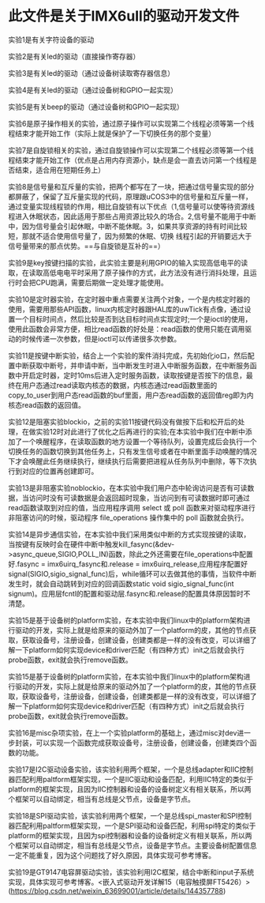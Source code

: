 # 此文件是关于IMX6ull的驱动开发文件
实验1是有关字符设备的驱动

实验2是有关led的驱动（直接操作寄存器）

实验3是有关led的驱动（通过设备树读取寄存器信息）

实验4是有关led的驱动（通过设备树和GPIO一起实现）

实验5是有关beep的驱动（通过设备树和GPIO一起实现）

实验6是原子操作相关的实验，通过原子操作可以实现第二个线程必须等第一个线程结束才能开始工作（实际上就是保护了一下切换任务的那个变量）

实验7是自旋锁相关的实验，通过自旋锁操作可以实现第二个线程必须等第一个线程结束才能开始工作（优点是占用内存资源小，缺点是会一直去访问第一个线程是否结束，适合用在短期任务上）

实验8是信号量和互斥量的实验，把两个都写在了一块，把通过信号量实现的部分都屏蔽了，保留了互斥量实现的代码，原理跟uCOS3中的信号量和互斥量一样，通过变量实现线程锁的作用，相比自旋锁有以下优点（1,信号量可以使等待资源线程进入休眠状态，因此适用于那些占用资源比较久的场合。2,信号量不能用于中断中，因为信号量会引起休眠，中断不能休眠。3，如果共享资源的持有时间比较短，那就不适合使用信号量了，因为频繁的休眠、切换 线程引起的开销要远大于信号量带来的那点优势。==与自旋锁是互补的==）

实验9是key按键扫描的实验，此实验主要是利用GPIO的输入实现高低电平的读取，在读取高低电电平时采用了原子操作的方式，此方法没有进行消抖处理，且运行时会把CPU跑满，需要后期做一定处理才能使用。

实验10是定时器实验，在定时器中重点需要关注两个对象，一个是内核定时器的使用，需要用那些API函数，linux内核定时器跟HAL库的uwTick有点像，通过设置一个目标时间点，然后比较是否到达目标时间点实现定时;一个是ioctl的使用，使用此函数会非常方便，相比read函数的好处是：read函数的使用只能在调用驱动的时候传递一次参数，但是ioctl可以传递很多次参数。

实验11是按键中断实验，结合上一个实验的案件消抖完成，先初始化io口，然后配置中断获取中断号，并申请中断，当中断发生时进入中断服务函数，在中断服务函数中开启定时器，定时10ms后进入定时服务函数，读取按键是否按下的信息，最终在用户态通过read读取内核态的数据，内核态通过read函数里面的copy_to_user到用户态read函数的buf里面，用户态read函数的返回值reg即为内核态read函数的返回值。

实验12是阻塞实验blockio，之前的实验11按键代码没有做按下后和松开后的处理，在做实验12时对此进行了优化之后再进行的实验;在本实验中我们在中断中添加了一个唤醒程序，在读取函数的地方设置一个等待队列，设置完成后会执行一个切换任务的函数切换到其他任务上，只有发生信号或者在中断里面手动唤醒的情况下才会唤醒此任务继续执行，继续执行后需要把进程从任务队列中删除，等下次执行到对应的位置再创建即可。

实验13是非阻塞实验noblockio，在本实验中我们用户态中轮询访问是否有可读数据，当访问时没有可读数据是会返回超时现象，当访问到有可读数据时即可通过read函数读取到对应的值，当应用程序调用 select 或 poll 函数来对驱动程序进行非阻塞访问的时候，驱动程序 file_operations 操作集中的 poll 函数就会执行。

实验14是异步通信实验，在本实验中我们采用类似中断的方式实现按键的读取，当按键有反映时会在硬件中断中触发kill_fasync(&dev->async_queue,SIGIO,POLL_IN)函数，除此之外还需要在file_operations中配置好.fasync	= imx6uirq_fasync和.release	= imx6uirq_release,应用程序配置好signal(SIGIO,sigio_signal_func)后，while循环可以去做其他的事情，当软件中断发生时，就会自动跳转到对应的回调函数static void sigio_signal_func(int signum)。应用层fcntl的配置和驱动层.fasync和.release的配置具体原因暂时不清楚。

实验15是基于设备树的platform实验，在本实验中我们linux中的platform架构进行驱动的开发，实际上就是给原来的驱动外加了一个platform的皮，其他的节点获取，获取设备号，注册设备，创建设备，创建类都是一样的没有改变，可以详细了解一下platform如何实现device和driver匹配（有四种方式）init之后就会执行probe函数，exit就会执行remove函数。

实验15是基于设备树的platform实验，在本实验中我们linux中的platform架构进行驱动的开发，实际上就是给原来的驱动外加了一个platform的皮，其他的节点获取，获取设备号，注册设备，创建设备，创建类都是一样的没有改变，可以详细了解一下platform如何实现device和driver匹配（有四种方式）init之后就会执行probe函数，exit就会执行remove函数。

实验16是misc杂项实验，在上一个实验platform的基础上，通过misc对dev进一步封装，可以实现一个函数完成获取设备号，注册设备，创建设备，创建类四个函数的功能。

实验17是I2C驱动设备实验，该实验利用两个框架，一个是总线adapter和IIC控制器匹配利用paltform框架实现，一个是IIC驱动和设备匹配，利用IIC特定的类似于platform的框架实现，且因为IIC控制器和设备的设备树定义有相关联系，所以两个框架可以自动绑定，相当有总线是父节点，设备是字节点。

实验18是SPI驱动实验，该实验利用两个框架，一个是总线spi_master和SPI控制器匹配利用paltform框架实现，一个是SPI驱动和设备匹配，利用spi特定的类似于platform的框架实现，且因为spi控制器和设备的设备树定义有相关联系，所以两个框架可以自动绑定，相当有总线是父节点，设备是字节点。主要设备树配置信息一定不能重复，因为这个问题找了好久原因，具体实现可参考博客。

实验19是GT9147电容屏驱动实验，该实验利用I2C框架，结合中断和input子系统实现，具体实现可参考博客。<嵌入式驱动开发详解15（电容触摸屏FT5426）>(https://blog.csdn.net/weixin_63699001/article/details/144357788)


